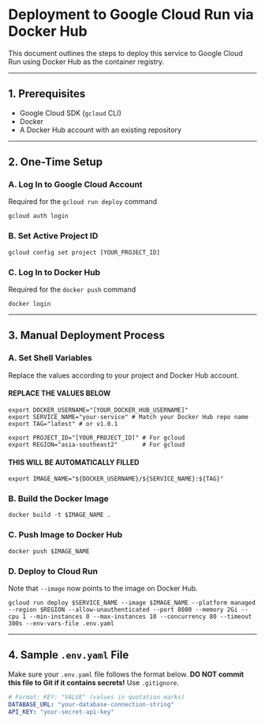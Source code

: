 # Deployment to Google Cloud Run via Docker Hub

This document outlines the steps to deploy this service to Google Cloud Run using Docker Hub as the container registry.

---
## 1. Prerequisites

- Google Cloud SDK (`gcloud` CLI)
- Docker
- A Docker Hub account with an existing repository

---
## 2. One-Time Setup

### A. Log In to Google Cloud Account  
Required for the `gcloud run deploy` command
```
gcloud auth login
```

### B. Set Active Project ID
```
gcloud config set project [YOUR_PROJECT_ID]
```

### C. Log In to Docker Hub  
Required for the `docker push` command
```
docker login
```

---
## 3. Manual Deployment Process

### A. Set Shell Variables  
Replace the values according to your project and Docker Hub account.

#### REPLACE THE VALUES BELOW
```
export DOCKER_USERNAME="[YOUR_DOCKER_HUB_USERNAME]"
export SERVICE_NAME="your-service" # Match your Docker Hub repo name
export TAG="latest" # or v1.0.1

export PROJECT_ID="[YOUR_PROJECT_ID]" # For gcloud
export REGION="asia-southeast2"       # For gcloud
```

#### THIS WILL BE AUTOMATICALLY FILLED
```
export IMAGE_NAME="${DOCKER_USERNAME}/${SERVICE_NAME}:${TAG}"
```

### B. Build the Docker Image
```
docker build -t $IMAGE_NAME .
```

### C. Push Image to Docker Hub
```
docker push $IMAGE_NAME
```

### D. Deploy to Cloud Run  
Note that `--image` now points to the image on Docker Hub.
```
gcloud run deploy $SERVICE_NAME --image $IMAGE_NAME --platform managed --region $REGION --allow-unauthenticated --port 8080 --memory 2Gi --cpu 1 --min-instances 0 --max-instances 10 --concurrency 80 --timeout 300s --env-vars-file .env.yaml
```

---
## 4. Sample `.env.yaml` File  
Make sure your `.env.yaml` file follows the format below. **DO NOT commit this file to Git if it contains secrets!** Use `.gitignore`.

```yaml
# Format: KEY: "VALUE" (values in quotation marks)
DATABASE_URL: "your-database-connection-string"
API_KEY: "your-secret-api-key"
```
